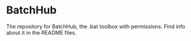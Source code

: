 # BatchHub
The repository for BatchHub, the .bat toolbox with permissions. Find info about it in the README files.
